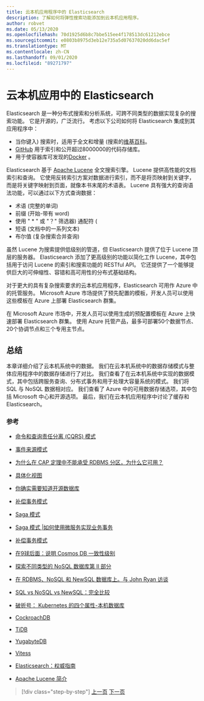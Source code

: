 ```yaml
---
title: 云本机应用程序中的 Elasticsearch
description: 了解如何将弹性搜索功能添加到云本机应用程序。
author: robvet
ms.date: 05/13/2020
ms.openlocfilehash: 70d1925d6b8c7bbe515ee4f178513dc61212ebce
ms.sourcegitcommit: e0803b8975d3eb12e735a5d07637020dd6dac5ef
ms.translationtype: MT
ms.contentlocale: zh-CN
ms.lasthandoff: 09/01/2020
ms.locfileid: "89271797"
---
```

# <a name="elasticsearch-in-a-cloud-native-app"></a>云本机应用中的 Elasticsearch

Elasticsearch 是一种分布式搜索和分析系统，可跨不同类型的数据实现复杂的搜索功能。 它是开源的，广泛流行。 考虑以下公司如何将 Elasticsearch 集成到其应用程序中：

- 当你键入) 搜索时，适用于全文和增量 (搜索的[维基百科](https://blog.wikimedia.org/2014/01/06/wikimedia-moving-to-elasticsearch/)。
- [GitHub](https://www.elastic.co/customers/github) 用于索引和公开超过8000000的代码存储库。  
- 用于使容器库可发现的[Docker](https://www.elastic.co/customers/docker) 。

Elasticsearch 基于 [Apache Lucene](https://lucene.apache.org/core/) 全文搜索引擎。 Lucene 提供高性能的文档索引和查询。 它使用反转索引方案对数据进行索引，而不是将页映射到关键字，而是将关键字映射到页面，就像本书末尾的术语表。 Lucene 具有强大的查询语法功能，可以通过以下方式查询数据：

- 术语 (完整的单词) 
- 前缀 (开始-带有 word) 
- 使用 " \* " 或 "？" 筛选器) 通配符 (
- 短语 (文档中的一系列文本) 
- 布尔值 (复杂搜索合并查询) 

虽然 Lucene 为搜索提供低级别的管道，但 Elasticsearch 提供了位于 Lucene 顶层的服务器。 Elasticsearch 添加了更高级别的功能以简化工作 Lucene，其中包括用于访问 Lucene 的索引和搜索功能的 RESTful API。 它还提供了一个能够提供巨大的可伸缩性、容错和高可用性的分布式基础结构。

对于更大的具有复杂搜索要求的云本机应用程序，Elasticsearch 可用作 Azure 中的托管服务。 Microsoft Azure 市场提供了预先配置的模板，开发人员可以使用这些模板在 Azure 上部署 Elasticsearch 群集。

在 Microsoft Azure 市场中，开发人员可以使用生成的预配置模板在 Azure 上快速部署 Elasticsearch 群集。 使用 Azure 托管产品，最多可部署50个数据节点、20个协调节点和三个专用主节点。

## <a name="summary"></a>总结

本章详细介绍了云本机系统中的数据。 我们在云本机系统中的数据存储模式与整体应用程序中的数据存储进行了对比。 我们查看了在云本机系统中实现的数据模式，其中包括跨服务查询、分布式事务和用于处理大容量系统的模式。 我们将 SQL 与 NoSQL 数据相对应。 我们查看了 Azure 中的可用数据存储选项，其中包括 Microsoft 中心和开源选项。 最后，我们在云本机应用程序中讨论了缓存和 Elasticsearch。

### <a name="references"></a>参考

- [命令和查询责任分离 (CQRS) 模式](https://docs.microsoft.com/azure/architecture/patterns/cqrs)

- [事件来源模式](https://docs.microsoft.com/azure/architecture/patterns/event-sourcing)

- [为什么在 CAP 定理中不能承受 RDBMS 分区，为什么它可用？](https://stackoverflow.com/questions/36404765/why-isnt-rdbms-partition-tolerant-in-cap-theorem-and-why-is-it-available)

- [具体化视图](https://docs.microsoft.com/azure/architecture/patterns/materialized-view)

- [你确实需要知道开源数据库](https://www.ibm.com/blogs/systems/all-you-really-need-to-know-about-open-source-databases/)

- [补偿事务模式](https://docs.microsoft.com/azure/architecture/patterns/compensating-transaction)

- [Saga 模式](https://microservices.io/patterns/data/saga.html)

- [Saga 模式 |如何使用微服务实现业务事务](https://blog.couchbase.com/saga-pattern-implement-business-transactions-using-microservices-part/)

- [补偿事务模式](https://docs.microsoft.com/azure/architecture/patterns/compensating-transaction)

- [在9球后面：说明 Cosmos DB 一致性级别](https://blog.jeremylikness.com/blog/2018-03-23_getting-behind-the-9ball-cosmosdb-consistency-levels/)

- [探索不同类型的 NoSQL 数据库第 II 部分](https://www.3pillarglobal.com/insights/exploring-the-different-types-of-nosql-databases)

- [在 RDBMS、NoSQL 和 NewSQL 数据库上。与 John Ryan 访谈](http://www.odbms.org/blog/2018/03/on-rdbms-nosql-and-newsql-databases-interview-with-john-ryan/)
  
- [SQL vs NoSQL vs NewSQL：完全比较](https://www.xenonstack.com/blog/sql-vs-nosql-vs-newsql/)

- [破折号： Kubernetes 的四个属性-本机数据库](https://thenewstack.io/dash-four-properties-of-kubernetes-native-databases/)

- [CockroachDB](https://www.cockroachlabs.com/)

- [TiDB](https://pingcap.com/en/)

- [YugabyteDB](https://www.yugabyte.com/)

- [Vitess](https://vitess.io/)

- [Elasticsearch：权威指南](https://shop.oreilly.com/product/0636920028505.do)
  
- [Apache Lucene 简介](https://www.baeldung.com/lucene)

>[!div class="step-by-step"]
>[上一页](azure-caching.md)
>[下一页](resiliency.md) <!-- Next Chapter -->
